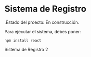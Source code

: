 <h1>Sistema de Registro</h1>

.Estado del proecto: En construcción. 

Para ejecutar el sistema, debes poner:

```npm install react```

Sistema de Registro 2
